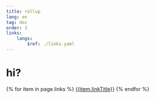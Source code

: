 ```yaml
---
title: rollup
lang: en
tag: doc
order: 3
links:
    langs:
        $ref: ./links.yaml
---
```


# hi?

{% for item in page.links %}
[{{item.linkTitle}}]({{item.link}})
{% endfor %}
